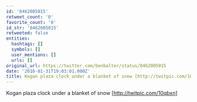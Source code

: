 ```yaml
---
id: '8462005015'
retweet_count: '0'
favorite_count: '0'
id_str: '8462005015'
retweeted: false
entities:
  hashtags: []
  symbols: []
  user_mentions: []
  urls: []
original_url: https://twitter.com/benbalter/status/8462005015
date: '2010-01-31T19:03:01.000Z'
title: Kogan plaza clock under a blanket of snow [http://twitpic.com/10qbxn]
---
```


Kogan plaza clock under a blanket of snow [http://twitpic.com/10qbxn]